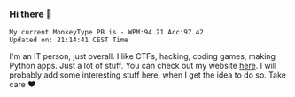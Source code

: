 ### Hi there 👋
<!-- PB START -->
```
My current MonkeyType PB is - WPM:94.21 Acc:97.42
Updated on: 21:14:41 CEST Time
```
<!-- PB END -->
I'm an IT person, just overall. I like CTFs, hacking, coding games, making Python apps. Just a lot of stuff.
You can check out my website [here](https://skill3472.github.io/).
I will probably add some interesting stuff here, when I get the idea to do so. Take care ❤️
